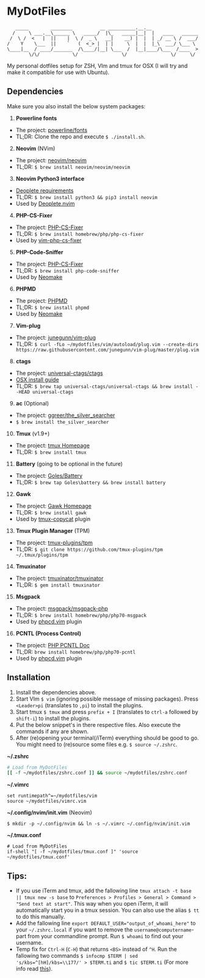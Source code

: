 # MyDotFiles

```
   _____        ________          __ __________.__.__                 
  /     \ ___.__\______ \   _____/  |\_   _____|__|  |   ____   ______
 /  \ /  <   |  ||    |  \ /  _ \   __|    __) |  |  | _/ __ \ /  ___/
/    Y    \___  ||    `   (  <_> |  | |     \  |  |  |_\  ___/ \___ \ 
\____|__  / ____/_______  /\____/|__| \___  /  |__|____/\___  /____  >
        \/\/            \/                \/                \/     \/ 
```

My personal dotfiles setup for ZSH, VIm and tmux for OSX (I will try and make it compatible for use with Ubuntu).

## Dependencies

Make sure you also install the below system packages:

1. **Powerline fonts**
  - The project: [powerline/fonts](https://github.com/powerline/fonts)
  - TL;DR: Clone the repo and execute `$ ./install.sh`.
2. **Neovim** (NVim)
  - The project: [neovim/neovim](https://github.com/neovim/neovim) 
  - TL;DR: `$ brew install neovim/neovim/neovim`
3. **Neovim Python3 interface**
  - [Deoplete requirements](https://github.com/Shougo/deoplete.nvim#requirements)
  - TL;DR: `$ brew install python3 && pip3 install neovim`
  - Used by [Deoplete.nvim](https://github.com/Shougo/deoplete.nvim)
4. **PHP-CS-Fixer**
  - The project: [PHP-CS-Fixer](https://github.com/FriendsOfPHP/PHP-CS-Fixer)
  - TL;DR: `$ brew install homebrew/php/php-cs-fixer`
  - Used by [vim-php-cs-fixer](https://github.com/stephpy/vim-php-cs-fixer)
5. **PHP-Code-Sniffer**
  - The project: [PHP-CS-Fixer](https://github.com/squizlabs/PHP_CodeSniffer)
  - TL;DR: `$ brew install php-code-sniffer`
  - Used by [Neomake](https://github.com/neomake/neomake)
6. **PHPMD**
  - The project: [PHPMD](https://github.com/phpmd/phpmd)
  - TL;DR: `$ brew install phpmd`
  - Used by [Neomake](https://github.com/neomake/neomake)
7. 	**Vim-plug**
  - The project: [junegunn/vim-plug](https://github.com/junegunn/vim-plug)
  - TL;DR: `$ curl -fLo ~/mydotfiles/vim/autoload/plug.vim --create-dirs https://raw.githubusercontent.com/junegunn/vim-plug/master/plug.vim`
8. **ctags**
  - The project: [universal-ctags/ctags](https://github.com/universal-ctags/ctags)
  - [OSX install guide](https://github.com/universal-ctags/ctags/blob/master/docs/osx.rst)
  - TL;DR: `$ brew tap universal-ctags/universal-ctags && brew install --HEAD universal-ctags`
9. **ac** (Optional)
  - The project: [ggreer/the_silver_searcher](https://github.com/ggreer/the_silver_searcher)
  - `$ brew install the_silver_searcher`
10. **Tmux** (v1.9+)
  - The project: [tmux Homepage](https://tmux.github.io/)
  - TL;DR: `$ brew install tmux`
11. **Battery** (going to be optional in the future)
  - The project: [Goles/Battery](https://github.com/Goles/Battery)
  - TL;DR: `$ brew tap Goles\battery && brew install battery`
12. **Gawk**
  - The project: [Gawk Homepage](https://www.gnu.org/software/gawk/)
  - TL;DR: `$ brew install gawk`
  - Used by [tmux-copycat](https://github.com/tmux-plugins/tmux-copycat) plugin
13. **Tmux Plugin Manager** (TPM)
  - The project: [tmux-plugins/tpm](https://github.com/tmux-plugins/tpm)
  - TL;DR: `$ git clone https://github.com/tmux-plugins/tpm ~/.tmux/plugins/tpm`
14. **Tmuxinator**
  - The project: [tmuxinator/tmuxinator](https://github.com/tmuxinator/tmuxinator)
  - TL;DR: `$ gem install tmuxinator`
15. **Msgpack**
  - The project: [msgpack/msgpack-php](https://github.com/msgpack/msgpack-php)
  - TL;DR: `$ brew install homebrew/php/php70-msgpack`
  - Used by [phpcd.vim](https://github.com/phpvim/phpcd.vim) plugin
16. **PCNTL (Process Control)**
  - The project: [PHP PCNTL Doc](http://php.net/manual/en/book.pcntl.php)
  - TL;DR: `brew install homebrew/php/php70-pcntl`
  - Used by [phpcd.vim](https://github.com/phpvim/phpcd.vim) plugin

## Installation

1. Install the dependencies above.
2. Start VIm `$ vim` (ignoring possible message of missing packages). Press `<Leader>pi` (translates to `,pi`) to install the plugins.
3. Start tmux `$ tmux` and press `prefix + I` (translates to `ctrl-a` followed by `shift-i`) to install the plugins.
4. Put the below snippet's in there respective files. Also execute the commands if any are shown.
6. After (re)opening your terminal(/iTerm) everything should be good to go. You might need to (re)source some files e.g. `$ source ~/.zshrc`.

**~/.zshrc**

```bash
# Load from MyDotFiles
[[ -f ~/mydotfiles/zshrc.conf ]] && source ~/mydotfiles/zshrc.conf
```

**~/.vimrc**

```viml
set runtimepath^=~/mydotfiles/vim
source ~/mydotfiles/vimrc.vim
```

**~/.config/nvim/init.vim** (Neovim)

```
$ mkdir -p ~/.config/nvim && ln -s ~/.vimrc ~/.config/nvim/init.vim
```

**~/.tmux.conf**

```
# Load from MyDotFiles
if-shell "[ -f ~/mydotfiles/tmux.conf ]" 'source ~/mydotfiles/tmux.conf'
```

## Tips:
- If you use iTerm and tmux, add the fallowing line `tmux attach -t base || tmux new -s base` to `Preferences > Profiles > General > Command > "Send text at start"`. This way when you open iTerm, it will automatically start you in a tmux session. You can also use the alias `$ tt` to do this manually.
- Add the fallowing line `export DEFAULT_USER="output_of_whoami_here"` to your `~/.zshrc.local` if you want to remove the `username@computername`-part from your commandline prompt. Run `$ whoami` to find out your username.
- Temp fix for `Ctrl-H` (`C-H`) that returns `<BS>` instead of `^H`. Run the fallowing two commands `$ infocmp $TERM | sed 's/kbs=^[hH]/kbs=\\177/' > $TERM.ti` and `$ tic $TERM.ti` (For more info read [this](https://github.com/neovim/neovim/issues/2294#issuecomment-78045837)).
